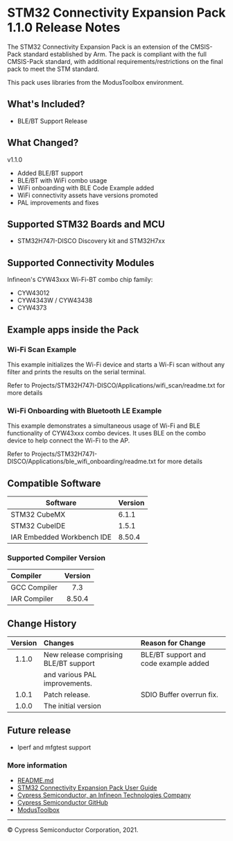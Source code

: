 # STM32 Connectivity Expansion Pack 1.1.0 Release Notes
The STM32 Connectivity Expansion Pack is an extension of the CMSIS-Pack standard established by Arm.
The pack is compliant with the full CMSIS-Pack standard, with additional requirements/restrictions
on the final pack to meet the STM standard.

This pack uses libraries from the ModusToolbox environment.

## What's Included?
* BLE/BT Support Release

## What Changed?

 v1.1.0
* Added BLE/BT support
* BLE/BT with WiFi combo usage
* WiFi onboarding with BLE Code Example added
* WiFi connectivity assets have versions promoted
* PAL improvements and fixes

## Supported STM32 Boards and MCU
*  STM32H747I-DISCO Discovery kit and STM32H7xx

## Supported Connectivity Modules

Infineon's CYW43xxx Wi-Fi-BT combo chip family:
* CYW43012
* CYW4343W / CYW43438
* CYW4373

## Example apps inside the Pack

### Wi-Fi Scan Example
This example initializes the Wi-Fi device and starts a Wi-Fi scan without any filter and prints the
results on the serial terminal.

Refer to Projects/STM32H747I-DISCO/Applications/wifi_scan/readme.txt for more details

### Wi-Fi Onboarding with Bluetooth LE Example
This example demonstrates a simultaneous usage of Wi-Fi and BLE functionality of CYW43xxx combo
devices. It uses BLE on the combo device to help connect the Wi-Fi to the AP.

Refer to Projects/STM32H747I-DISCO/Applications/ble_wifi_onboarding/readme.txt for more details

## Compatible Software

|  Software                    | Version   |
| ---------------------------- | --------- |
| STM32 CubeMX                 |  6.1.1    |
| STM32 CubeIDE                |  1.5.1    |
| IAR Embedded Workbench IDE   |  8.50.4   |

### Supported Compiler Version

| Compiler                     | Version |
| :---                         | :----:  |
| GCC Compiler                 | 7.3     |
| IAR Compiler                 | 8.50.4  |


## Change History

| Version | Changes                                | Reason for Change                     |
| :----:  | :---                                   | :----                                 |
| 1.1.0   | New release comprising BLE/BT support  | BLE/BT support and code example added |
|         | and various PAL improvements.          |                                       |
| 1.0.1   | Patch release.                         | SDIO Buffer overrun fix.              |
| 1.0.0   | The initial version                    |                                       |


## Future release

* Iperf and mfgtest support


### More information
* [README.md](./README.md)
* [STM32 Connectivity Expansion Pack User Guide](./Documentation/STM32ConnectivityExpansionPack_UserGuide.pdf)
* [Cypress Semiconductor, an Infineon Technologies Company](http://www.cypress.com)
* [Cypress Semiconductor GitHub](https://github.com/cypresssemiconductorco)
* [ModusToolbox](https://www.cypress.com/products/modustoolbox-software-environment)


-------------------------------------------------------------------------------

© Cypress Semiconductor Corporation, 2021.
